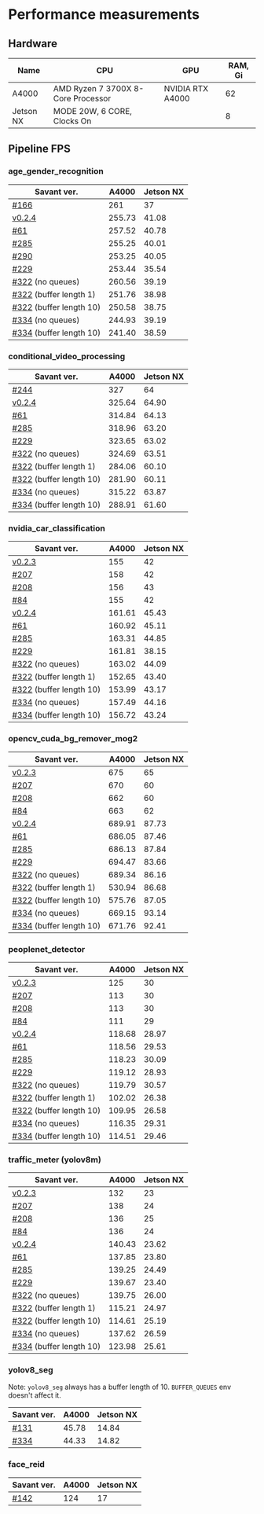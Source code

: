 # Performance measurements

## Hardware

| Name      | CPU                                | GPU              | RAM, Gi |
| --------- | ---------------------------------- | ---------------- | ------- |
| A4000     | AMD Ryzen 7 3700X 8-Core Processor | NVIDIA RTX A4000 | 62      |
| Jetson NX | MODE 20W, 6 CORE, Clocks On        |                  | 8       |

## Pipeline FPS

### age_gender_recognition

| Savant ver.                                                                      | A4000  | Jetson NX |
| -------------------------------------------------------------------------------- | ------ | --------- |
| [#166](https://github.com/insight-platform/Savant/issues/166)                    | 261    | 37        |
| [v0.2.4](https://github.com/insight-platform/Savant/tree/v0.2.4)                 | 255.73 | 41.08     |
| [#61](https://github.com/insight-platform/Savant/issues/61)                      | 257.52 | 40.78     |
| [#285](https://github.com/insight-platform/Savant/issues/285)                    | 255.25 | 40.01     |
| [#290](https://github.com/insight-platform/Savant/issues/290)                    | 253.25 | 40.05     |
| [#229](https://github.com/insight-platform/Savant/issues/229)                    | 253.44 | 35.54     |
| [#322](https://github.com/insight-platform/Savant/issues/322) (no queues)        | 260.56 | 39.19     |
| [#322](https://github.com/insight-platform/Savant/issues/322) (buffer length 1)  | 251.76 | 38.98     |
| [#322](https://github.com/insight-platform/Savant/issues/322) (buffer length 10) | 250.58 | 38.75     |
| [#334](https://github.com/insight-platform/Savant/issues/334) (no queues)        | 244.93 | 39.19     |
| [#334](https://github.com/insight-platform/Savant/issues/334) (buffer length 10) | 241.40 | 38.59     |

### conditional_video_processing

| Savant ver.                                                                      | A4000  | Jetson NX |
| -------------------------------------------------------------------------------- | ------ | --------- |
| [#244](https://github.com/insight-platform/Savant/issues/244)                    | 327    | 64        |
| [v0.2.4](https://github.com/insight-platform/Savant/tree/v0.2.4)                 | 325.64 | 64.90     |
| [#61](https://github.com/insight-platform/Savant/issues/61)                      | 314.84 | 64.13     |
| [#285](https://github.com/insight-platform/Savant/issues/285)                    | 318.96 | 63.20     |
| [#229](https://github.com/insight-platform/Savant/issues/229)                    | 323.65 | 63.02     |
| [#322](https://github.com/insight-platform/Savant/issues/322) (no queues)        | 324.69 | 63.51     |
| [#322](https://github.com/insight-platform/Savant/issues/322) (buffer length 1)  | 284.06 | 60.10     |
| [#322](https://github.com/insight-platform/Savant/issues/322) (buffer length 10) | 281.90 | 60.11     |
| [#334](https://github.com/insight-platform/Savant/issues/334) (no queues)        | 315.22 | 63.87     |
| [#334](https://github.com/insight-platform/Savant/issues/334) (buffer length 10) | 288.91 | 61.60     |

### nvidia_car_classification

| Savant ver.                                                                      | A4000  | Jetson NX |
| -------------------------------------------------------------------------------- | ------ | --------- |
| [v0.2.3](https://github.com/insight-platform/Savant/tree/v0.2.3)                 | 155    | 42        |
| [#207](https://github.com/insight-platform/Savant/issues/207)                    | 158    | 42        |
| [#208](https://github.com/insight-platform/Savant/issues/208)                    | 156    | 43        |
| [#84](https://github.com/insight-platform/Savant/issues/84)                      | 155    | 42        |
| [v0.2.4](https://github.com/insight-platform/Savant/tree/v0.2.4)                 | 161.61 | 45.43     |
| [#61](https://github.com/insight-platform/Savant/issues/61)                      | 160.92 | 45.11     |
| [#285](https://github.com/insight-platform/Savant/issues/285)                    | 163.31 | 44.85     |
| [#229](https://github.com/insight-platform/Savant/issues/229)                    | 161.81 | 38.15     |
| [#322](https://github.com/insight-platform/Savant/issues/322) (no queues)        | 163.02 | 44.09     |
| [#322](https://github.com/insight-platform/Savant/issues/322) (buffer length 1)  | 152.65 | 43.40     |
| [#322](https://github.com/insight-platform/Savant/issues/322) (buffer length 10) | 153.99 | 43.17     |
| [#334](https://github.com/insight-platform/Savant/issues/334) (no queues)        | 157.49 | 44.16     |
| [#334](https://github.com/insight-platform/Savant/issues/334) (buffer length 10) | 156.72 | 43.24     |

### opencv_cuda_bg_remover_mog2

| Savant ver.                                                                      | A4000  | Jetson NX |
| -------------------------------------------------------------------------------- | ------ | --------- |
| [v0.2.3](https://github.com/insight-platform/Savant/tree/v0.2.3)                 | 675    | 65        |
| [#207](https://github.com/insight-platform/Savant/issues/207)                    | 670    | 60        |
| [#208](https://github.com/insight-platform/Savant/issues/208)                    | 662    | 60        |
| [#84](https://github.com/insight-platform/Savant/issues/84)                      | 663    | 62        |
| [v0.2.4](https://github.com/insight-platform/Savant/tree/v0.2.4)                 | 689.91 | 87.73     |
| [#61](https://github.com/insight-platform/Savant/issues/61)                      | 686.05 | 87.46     |
| [#285](https://github.com/insight-platform/Savant/issues/285)                    | 686.13 | 87.84     |
| [#229](https://github.com/insight-platform/Savant/issues/229)                    | 694.47 | 83.66     |
| [#322](https://github.com/insight-platform/Savant/issues/322) (no queues)        | 689.34 | 86.16     |
| [#322](https://github.com/insight-platform/Savant/issues/322) (buffer length 1)  | 530.94 | 86.68     |
| [#322](https://github.com/insight-platform/Savant/issues/322) (buffer length 10) | 575.76 | 87.05     |
| [#334](https://github.com/insight-platform/Savant/issues/334) (no queues)        | 669.15 | 93.14     |
| [#334](https://github.com/insight-platform/Savant/issues/334) (buffer length 10) | 671.76 | 92.41     |

### peoplenet_detector

| Savant ver.                                                                      | A4000  | Jetson NX |
| -------------------------------------------------------------------------------- | ------ | --------- |
| [v0.2.3](https://github.com/insight-platform/Savant/tree/v0.2.3)                 | 125    | 30        |
| [#207](https://github.com/insight-platform/Savant/issues/207)                    | 113    | 30        |
| [#208](https://github.com/insight-platform/Savant/issues/208)                    | 113    | 30        |
| [#84](https://github.com/insight-platform/Savant/issues/84)                      | 111    | 29        |
| [v0.2.4](https://github.com/insight-platform/Savant/tree/v0.2.4)                 | 118.68 | 28.97     |
| [#61](https://github.com/insight-platform/Savant/issues/61)                      | 118.56 | 29.53     |
| [#285](https://github.com/insight-platform/Savant/issues/285)                    | 118.23 | 30.09     |
| [#229](https://github.com/insight-platform/Savant/issues/229)                    | 119.12 | 28.93     |
| [#322](https://github.com/insight-platform/Savant/issues/322) (no queues)        | 119.79 | 30.57     |
| [#322](https://github.com/insight-platform/Savant/issues/322) (buffer length 1)  | 102.02 | 26.38     |
| [#322](https://github.com/insight-platform/Savant/issues/322) (buffer length 10) | 109.95 | 26.58     |
| [#334](https://github.com/insight-platform/Savant/issues/334) (no queues)        | 116.35 | 29.31     |
| [#334](https://github.com/insight-platform/Savant/issues/334) (buffer length 10) | 114.51 | 29.46     |

### traffic_meter (yolov8m)

| Savant ver.                                                                      | A4000  | Jetson NX |
| -------------------------------------------------------------------------------- | ------ | --------- |
| [v0.2.3](https://github.com/insight-platform/Savant/tree/v0.2.3)                 | 132    | 23        |
| [#207](https://github.com/insight-platform/Savant/issues/207)                    | 138    | 24        |
| [#208](https://github.com/insight-platform/Savant/issues/208)                    | 136    | 25        |
| [#84](https://github.com/insight-platform/Savant/issues/84)                      | 136    | 24        |
| [v0.2.4](https://github.com/insight-platform/Savant/tree/v0.2.4)                 | 140.43 | 23.62     |
| [#61](https://github.com/insight-platform/Savant/issues/61)                      | 137.85 | 23.80     |
| [#285](https://github.com/insight-platform/Savant/issues/285)                    | 139.25 | 24.49     |
| [#229](https://github.com/insight-platform/Savant/issues/229)                    | 139.67 | 23.40     |
| [#322](https://github.com/insight-platform/Savant/issues/322) (no queues)        | 139.75 | 26.00     |
| [#322](https://github.com/insight-platform/Savant/issues/322) (buffer length 1)  | 115.21 | 24.97     |
| [#322](https://github.com/insight-platform/Savant/issues/322) (buffer length 10) | 114.61 | 25.19     |
| [#334](https://github.com/insight-platform/Savant/issues/334) (no queues)        | 137.62 | 26.59     |
| [#334](https://github.com/insight-platform/Savant/issues/334) (buffer length 10) | 123.98 | 25.61     |

### yolov8_seg

Note: `yolov8_seg` always has a buffer length of 10. `BUFFER_QUEUES` env doesn't affect it.

| Savant ver.                                                   | A4000 | Jetson NX |
| ------------------------------------------------------------- | ----- | --------- |
| [#131](https://github.com/insight-platform/Savant/issues/131) | 45.78 | 14.84     |
| [#334](https://github.com/insight-platform/Savant/issues/334) | 44.33 | 14.82     |

### face_reid

| Savant ver.                                                   | A4000 | Jetson NX |
| ------------------------------------------------------------- | ----- | --------- |
| [#142](https://github.com/insight-platform/Savant/issues/142) | 124   | 17        |
